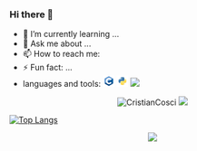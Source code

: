### Hi there 👋

- 🌱 I’m currently learning ...
- 💬 Ask me about ...
- 📫 How to reach me:
- ⚡ Fun fact: ...
- languages and tools:
<code><img height="20" src="https://raw.githubusercontent.com/github/explore/80688e429a7d4ef2fca1e82350fe8e3517d3494d/topics/c/c.png"></code>
<code><img height="20" src="https://raw.githubusercontent.com/github/explore/80688e429a7d4ef2fca1e82350fe8e3517d3494d/topics/python/python.png"></code>
<code><img height="20" src="https://raw.githubusercontent.com/github/explore/80688e429a7d4ef2fca1e82350fe8e3517d3494d/topics/pandas/pandas.png"></code>

<p align="center">
<img src="https://github-readme-stats.vercel.app/api?username=CristianCosci&show_icons=true&theme=dark&hide_border=true" alt="CristianCosci" />
<img src="https://github-readme-streak-stats.herokuapp.com?user=CristianCosci&theme=dark&hide_border=true&date_format=j%20M%5B%20Y%5D" />
</p>

[![Top Langs](https://github-readme-stats.vercel.app/api/top-langs/?username=CristianCosci&theme=dark&hide_border=true)](https://github.com/CristianCosci/github-readme-stats) <br>

<p align="center"><img src="https://profile-counter.glitch.me/{CristianCosci}/count.svg" /> </p>
